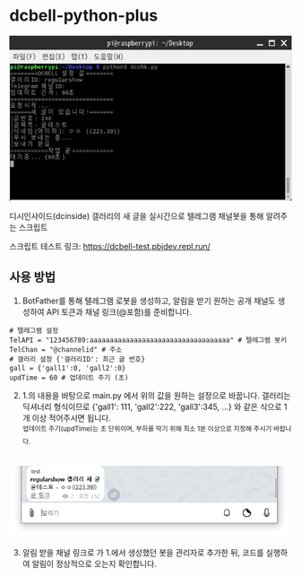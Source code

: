 # dcbell-python-plus
![img1](image1.png)

디시인사이드(dcinside) 갤러리의 새 글을 실시간으로 텔레그램 채널봇을 통해 알려주는 스크립트

스크립트 테스트 링크: https://dcbell-test.pbjdev.repl.run/

## 사용 방법

1. BotFather를 통해 텔레그램 로봇을 생성하고, 알림을 받기 원하는 공개 채널도 생성하여 API 토큰과 채널 링크(@포함)를 준비합니다.

```
# 텔레그램 설정
TelAPI = "123456789:aaaaaaaaaaaaaaaaaaaaaaaaaaaaaaaaaaa" # 텔레그램 봇키
TelChan = "@channelid" # 주소
# 갤러리 설정 {'갤러리ID': 최근 글 번호}
gall = {'gall1':0, 'gall2':0}
updTime = 60 # 업데이트 주기 (초)
```
2. 1.의 내용을 바탕으로 main.py 에서 위의 값을 원하는 설정으로 바꿉니다.
갤러리는 딕셔너리 형식이므로 {'gall1': 111, 'gall2':222, 'gall3':345, ...} 와 같은 식으로 1개 이상 적어주시면 됩니다.
<br/><sup>업데이트 주기(updTime)는 초 단위이며, 부하를 막기 위해 최소 1분 이상으로 지정해 주시기 바랍니다.</sup> <br/><br/>

![img2](image2.png)

3. 알림 받을 채널 링크로 가 1.에서 생성했던 봇을 관리자로 추가한 뒤, 코드를 실행하여 알림이 정상적으로 오는지 확인합니다.
<br/><br/>


